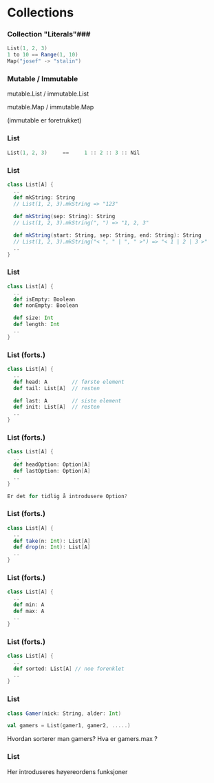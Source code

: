 # Collections #



### Collection "Literals"###
```scala
List(1, 2, 3)
1 to 10 == Range(1, 10)
Map("josef" -> "stalin")
```



### Mutable / Immutable ###
mutable.List / immutable.List

mutable.Map / immutable.Map

(immutable er foretrukket)




### List ###
```scala
List(1, 2, 3)     ==     1 :: 2 :: 3 :: Nil
```



### List ###
```scala
class List[A] {
  ..
  def mkString: String 
  // List(1, 2, 3).mkString => "123"
  
  def mkString(sep: String): String 
  // List(1, 2, 3).mkString(", ") => "1, 2, 3"

  def mkString(start: String, sep: String, end: String): String 
  // List(1, 2, 3).mkString("< ", " | ", " >") => "< 1 | 2 | 3 >"
  ..
}
```



### List ###
```scala
class List[A] {
  ..
  def isEmpty: Boolean 
  def nonEmpty: Boolean 

  def size: Int 
  def length: Int 
  ..
}
```



### List (forts.) ###
```scala
class List[A] {
  ..
  def head: A        // første element
  def tail: List[A]  // resten

  def last: A        // siste element
  def init: List[A]  // resten
  ..
}
```



### List (forts.) ###
```scala
class List[A] {
  ..
  def headOption: Option[A] 
  def lastOption: Option[A] 
  ..
}

Er det for tidlig å introdusere Option?
```



### List (forts.) ###
```scala
class List[A] {
  ..
  def take(n: Int): List[A] 
  def drop(n: Int): List[A] 
  ..
}
```



### List (forts.) ###
```scala
class List[A] {
  ..
  def min: A 
  def max: A 
  ..
}
```



### List (forts.) ###
```scala
class List[A] {
  ..
  def sorted: List[A] // noe forenklet
  ..
}
```



### List ###
```scala
class Gamer(nick: String, alder: Int)

val gamers = List(gamer1, gamer2, .....)
```

Hvordan sorterer man gamers?
Hva er gamers.max ?



### List ###
Her introduseres høyereordens funksjoner
